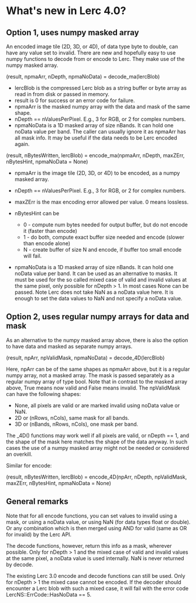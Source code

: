 # What's new in Lerc 4.0?

## Option 1, uses numpy masked array

An encoded image tile (2D, 3D, or 4D), of data type byte to double, can have
any value set to invalid. There are new and hopefully easy to use numpy
functions to decode from or encode to Lerc. They make use of the numpy
masked array.

(result, npmaArr, nDepth, npmaNoData) = decode_ma(lercBlob)

- lercBlob is the compressed Lerc blob as a string buffer or byte array as
  read in from disk or passed in memory.
- result is 0 for success or an error code for failure.
- npmaArr is the masked numpy array with the data and mask of the same shape.
- nDepth == nValuesPerPixel. E.g., 3 for RGB, or 2 for complex numbers. 
- npmaNoData is a 1D masked array of size nBands. It can hold one noData
  value per band. The caller can usually ignore it as npmaArr has all mask
  info. It may be useful if the data needs to be Lerc encoded again.

(result, nBytesWritten, lercBlob) = encode_ma(npmaArr, nDepth, maxZErr,
                                              nBytesHint, npmaNoData = None)

- npmaArr is the image tile (2D, 3D, or 4D) to be encoded, as a numpy masked array.
- nDepth == nValuesPerPixel. E.g., 3 for RGB, or 2 for complex numbers.
- maxZErr is the max encoding error allowed per value. 0 means lossless.
- nBytesHint can be
  - 0 - compute num bytes needed for output buffer, but do not encode it (faster than encode)
  - 1 - do both, compute exact buffer size needed and encode (slower than encode alone)
  - N - create buffer of size N and encode, if buffer too small encode will fail.

- npmaNoData is a 1D masked array of size nBands. It can hold one noData
  value per band. It can be used as an alternative to masks. It must be
  used for the so called mixed case of valid and invalid values at the same
  pixel, only possible for nDepth > 1. In most cases None can be passed.
  Note Lerc does not take NaN as a noData value here. It is enough to set the
  data values to NaN and not specify a noData value.

## Option 2, uses regular numpy arrays for data and mask

As an alternative to the numpy masked array above, there is also the option
to have data and masked as separate numpy arrays.

(result, npArr, npValidMask, npmaNoData) = decode_4D(lercBlob)

Here, npArr can be of the same shapes as npmaArr above, but it is a regular
numpy array, not a masked array. The mask is passed separately as a regular
numpy array of type bool. Note that in contrast to the masked array above,
True means now valid and False means invalid. The npValidMask can have the
following shapes:
- None, all pixels are valid or are marked invalid using noData value or NaN.
- 2D or (nRows, nCols), same mask for all bands.
- 3D or (nBands, nRows, nCols), one mask per band.

The _4D() functions may work well if all pixels are valid, or nDepth == 1,
and the shape of the mask here matches the shape of the data anyway.
In such cases the use of a numpy masked array might not be needed or
considered an overkill.

Similar for encode:

(result, nBytesWritten, lercBlob) = encode_4D(npArr, nDepth, npValidMask, 
                                              maxZErr, nBytesHint, npmaNoData = None)

## General remarks

Note that for all encode functions, you can set values to invalid using a
mask, or using a noData value, or using NaN (for data types float or double).
Or any combination which is then merged using AND for valid (same as OR for invalid)
by the Lerc API.

The decode functions, however, return this info as a mask, wherever possible.
Only for nDepth > 1 and the mixed case of valid and invalid values at the same
pixel, a noData value is used internally. NaN is never returned by decode.

The existing Lerc 3.0 encode and decode functions can still be used.
Only for nDepth > 1 the mixed case cannot be encoded. If the decoder
should encounter a Lerc blob with such a mixed case, it will fail with
the error code LercNS::ErrCode::HasNoData == 5. 

